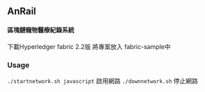 ## AnRail
#### 區塊鏈寵物醫療紀錄系統

下載Hyperledger fabric 2.2版 將專案放入 fabric-sample中
### Usage
`./startnetwork.sh javascript` 啟用網路
`./downnetwork.sh` 停止網路
